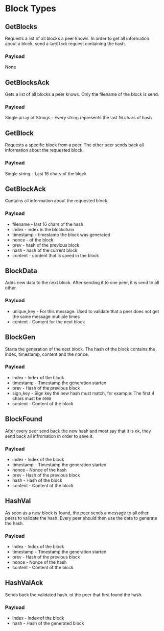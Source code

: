 # Block Types

## GetBlocks

Requests a list of all blocks a peer knows.
In order to get all information about a block, send a `GetBlock` request containing the hash.

### Payload

None

## GetBlocksAck

Gets a list of all blocks a peer knows.
Only the filename of the block is send.

### Payload

Single array of Strings - Every string represents the last 16 chars of hash

## GetBlock

Requests a specific block from a peer.
The other peer sends back all information about the requested block.

### Payload

Single string - Last 16 chars of the block

## GetBlockAck

Contains all information about the requested block.

### Payload

- filename - last 16 chars of the hash
- index - index in the blockchain
- timestamp - timestamp the block was generated
- nonce - of the block
- prev - hash of the previous block
- hash - hash of the current block
- content - content that is saved in the block

## BlockData

Adds new data to the next block.
After sending it to one peer, it is send to all other.

### Payload

- unique_key - For this message. Used to validate that a peer does not get the same message mutliple times
- content - Content for the next block

## BlockGen

Starts the generation of the next block.
The hash of the block contains the index, timestamp, content and the nonce.

### Payload

- index - Index of the block
- timestamp - Timestamp the generation started
- prev - Hash of the previous block
- sign_key - Sign key the new hash must match, for example: The first 4 chars must be `0000`
- content - Content of the block

## BlockFound

After every peer send back the new hash and most say that it is ok, they send back all infromation in order to save it.

### Payload

- index - Index of the block
- timestamp - Timestamp the generation started
- nonce - Nonce of the hash
- prev - Hash of the previous block
- hash - Hash of the block
- content - Content of the block

## HashVal

As soon as a new block is found, the peer sends a message to all other peers to validate the hash.
Every peer should then use the data to generate the hash.

### Payload

- index - Index of the block
- timestamp - Timestamp the generation started
- prev - Hash of the previous block
- nonce - Nonce of the hash
- content - Content of the block

## HashValAck

Sends back the validated hash. ot the peer that first found the hash.

### Payload

- index - Index of the block
- hash - Hash of the generated block